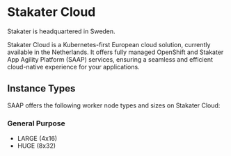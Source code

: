 # Stakater Cloud

Stakater is headquartered in Sweden.

Stakater Cloud is a Kubernetes-first European cloud solution, currently available in the Netherlands. It offers fully managed OpenShift and Stakater App Agility Platform (SAAP) services, ensuring a seamless and efficient cloud-native experience for your applications.

## Instance Types

SAAP offers the following worker node types and sizes on Stakater Cloud:

### General Purpose

- LARGE (4x16)
- HUGE (8x32)
